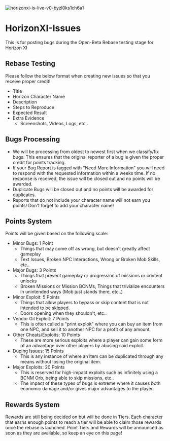 ![horizonxi-is-live-v0-byzl0ks1ch6a1](https://github.com/user-attachments/assets/c17f98b6-7eb9-440f-b2e6-3db5f4dd9c0b)
# HorizonXI-Issues
This is for posting bugs during the Open-Beta Rebase testing stage for Horizon XI

## Rebase Testing
Please follow the below format when creating new issues so that you receive proper credit!
- Title
- Horizon Character Name
- Description
- Steps to Reproduce
- Expected Result
- Extra Evidence
  - Screenshots, Videos, Logs, etc..
 
## Bugs Processing
- We will be processing from oldest to newest first when we classify/fix bugs.  This ensures that the original reporter of a bug is given the proper credit for points tracking.
- If your Bug Report is tagged with "Need More Information" you will need to respond with the requested information within a weeks time.  If no response is received, the issue will be closed out and no points will be awarded.
- Duplicate Bugs will be closed out and no points will be awarded for duplicates.
- Reports that do not include your character name will not earn you points! Don't forget to add your character name!

## Points System
Points will be given based on the following scale:
- Minor Bugs: 1 Point
  - Things that may come off as wrong, but doesn't greatly affect gameplay
  - Text Issues, Broken NPC Interactions, Wrong or Broken Mob Skills, etc..
- Major Bugs: 3 Points
  - Things that prevent gameplay or progression of missions or content unlocks
  - Broken Missions or Mission BCNMs, Things that trivialize encounters in unintended ways (Mob just stands there, etc..)
- Minor Exploit: 5 Points
  - Things that allow players to bypass or skip content that is not intended to be skipped.
  - Doors opening when they shouldn't, etc..
- Vendor Gil Exploit: 7 Points
  - This is often called a "print exploit" where you can buy an item from one NPC, and sell it to another NPC for a profit of any amount.
- Other Cheats/Exploits: 10 Points
  - These are more serious exploits where a player can gain some form of an advantage over other players by abusing said exploit.
- Duping Issues: 15 Points
  - This is any instance of where an item can be duplicated through any means without losing the original item.
- Major Exploits: 20 Points
  - This is reserved for high-impact exploits such as infinitely using a BCNM Orb, being able to skip missions, etc..
  - The impact of these types of bugs is extreme where it causes both economic damage and/or gives major advantages to the player.
 
## Rewards System
Rewards are still being decided on but will be done in Tiers.  Each character that earns enough points to reach a tier will be able to claim those rewards once the rebase is launched.
Point Tiers and Rewards will be announced as soon as they are available, so keep an eye on this page!
